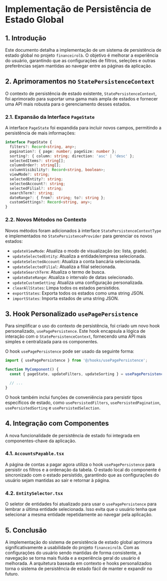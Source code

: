 # Implementação de Persistência de Estado Global

## 1. Introdução

Este documento detalha a implementação de um sistema de persistência de estado global no projeto `financeirolb`. O objetivo é melhorar a experiência do usuário, garantindo que as configurações de filtros, seleções e outras preferências sejam mantidas ao navegar entre as páginas da aplicação.

## 2. Aprimoramentos no `StatePersistenceContext`

O contexto de persistência de estado existente, `StatePersistenceContext`, foi aprimorado para suportar uma gama mais ampla de estados e fornecer uma API mais robusta para o gerenciamento desses estados.

### 2.1. Expansão da Interface `PageState`

A interface `PageState` foi expandida para incluir novos campos, permitindo a persistência de mais informações:

```typescript
interface PageState {
  filters?: Record<string, any>;
  pagination?: { page: number; pageSize: number };
  sorting?: { column: string; direction: 'asc' | 'desc' };
  selectedItems?: string[];
  columnOrder?: string[];
  columnVisibility?: Record<string, boolean>;
  viewMode?: string;
  selectedEntity?: string;
  selectedAccount?: string;
  selectedFilial?: string;
  searchTerm?: string;
  dateRange?: { from?: string; to?: string };
  customSettings?: Record<string, any>;
}
```

### 2.2. Novos Métodos no Contexto

Novos métodos foram adicionados à interface `StatePersistenceContextType` e implementados no `StatePersistenceProvider` para gerenciar os novos estados:

- `updateViewMode`: Atualiza o modo de visualização (ex: lista, grade).
- `updateSelectedEntity`: Atualiza a entidade/empresa selecionada.
- `updateSelectedAccount`: Atualiza a conta bancária selecionada.
- `updateSelectedFilial`: Atualiza a filial selecionada.
- `updateSearchTerm`: Atualiza o termo de busca.
- `updateDateRange`: Atualiza o intervalo de datas selecionado.
- `updateCustomSetting`: Atualiza uma configuração personalizada.
- `clearAllStates`: Limpa todos os estados persistidos.
- `exportStates`: Exporta todos os estados como uma string JSON.
- `importStates`: Importa estados de uma string JSON.

## 3. Hook Personalizado `usePagePersistence`

Para simplificar o uso do contexto de persistência, foi criado um novo hook personalizado, `usePagePersistence`. Este hook encapsula a lógica de interação com o `StatePersistenceContext`, fornecendo uma API mais simples e centralizada para os componentes.

O hook `usePagePersistence` pode ser usado da seguinte forma:

```typescript
import { usePagePersistence } from '@/hooks/usePagePersistence';

function MyComponent() {
  const { pageState, updateFilters, updateSorting } = usePagePersistence('my-page-key');

  // ...
}
```

O hook também inclui funções de conveniência para persistir tipos específicos de estado, como `usePersistedFilters`, `usePersistedPagination`, `usePersistedSorting` e `usePersistedSelection`.

## 4. Integração com Componentes

A nova funcionalidade de persistência de estado foi integrada em componentes-chave da aplicação.

### 4.1. `AccountsPayable.tsx`

A página de contas a pagar agora utiliza o hook `usePagePersistence` para persistir os filtros e a ordenação da tabela. O estado local do componente é sincronizado com o estado persistido, garantindo que as configurações do usuário sejam mantidas ao sair e retornar à página.

### 4.2. `EntitySelector.tsx`

O seletor de entidades foi atualizado para usar o `usePagePersistence` para lembrar a última entidade selecionada. Isso evita que o usuário tenha que selecionar a mesma entidade repetidamente ao navegar pela aplicação.

## 5. Conclusão

A implementação do sistema de persistência de estado global aprimora significativamente a usabilidade do projeto `financeirolb`. Com as configurações do usuário sendo mantidas de forma consistente, a navegação se torna mais fluida e a experiência geral do usuário é melhorada. A arquitetura baseada em contexto e hooks personalizados torna o sistema de persistência de estado fácil de manter e expandir no futuro.

